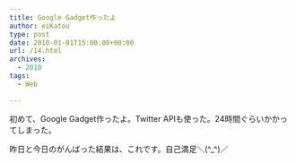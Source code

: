 ```yaml
---
title: Google Gadget作ったよ
author: eiKatou
type: post
date: 2010-01-01T15:00:00+00:00
url: /14.html
archives:
  - 2010
tags:
  - Web

---
```

<div class="section">
  <p>
    初めて、Google Gadget作ったよ。Twitter APIも使った。24時間ぐらいかかってしまった。
  </p>
  
  <p>
    昨日と今日のがんばった結果は、これです。自己満足＼(^_^)／
  </p>
  
  <p>
  </p>
</div>
